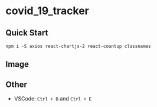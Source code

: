 # covid_19_tracker

## Quick Start

```
npm i -S axios react-chartjs-2 react-countup classnames
```

## Image

## Other

- VSCode: `Ctrl + D` and `Ctrl + E`